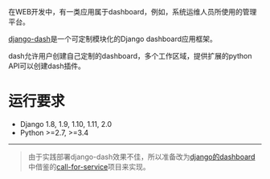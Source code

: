 在WEB开发中，有一类应用属于dashboard，例如，系统运维人员所使用的管理平台。

[django-dash](https://github.com/barseghyanartur/django-dash)是一个可定制模块化的Django dashboard应用框架。

dash允许用户创建自己定制的dashboard，多个工作区域，提供扩展的python API可以创建dash插件。

# 运行要求


* Django 1.8, 1.9, 1.10, 1.11, 2.0
* Python >=2.7, >=3.4

----

> 由于实践部署django-dash效果不佳，所以准备改为[django的dashboard](../django_dashboard/README)中借鉴的[call-for-service](https://github.com/RTIInternational/call-for-service)项目来实现。


